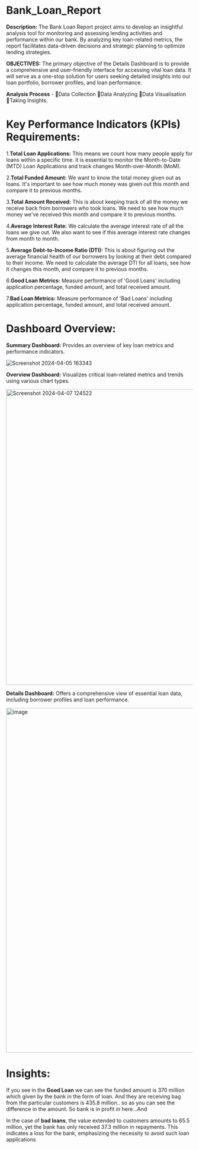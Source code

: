 # Bank_Loan_Report
**Description:** The Bank Loan Report project aims to develop an insightful analysis tool for monitoring and assessing lending activities and performance within our bank. By analyzing key loan-related metrics, the report facilitates data-driven decisions and strategic planning to optimize lending strategies.

**OBJECTIVES:** The primary objective of the Details Dashboard is to provide a comprehensive and user-friendly interface for accessing vital loan data. It will serve as a one-stop solution for users seeking detailed insights into our loan portfolio, borrower profiles, and loan performance.

**Analysis Process** -
🔸Data Collection
🔸Data Analyzing
🔸Data Visualisation
🔸Taking Insights.

# Key Performance Indicators (KPIs) Requirements:

1.**Total Loan Applications:** This means we count how many people apply for loans within a specific time. it is essential to monitor the Month-to-Date (MTD) Loan Applications and track changes Month-over-Month (MoM).

2.**Total Funded Amount:** We want to know the total money given out as loans. It's important to see how much money was given out this month and compare it to previous months.

3.**Total Amount Received:** This is about keeping track of all the money we receive back from borrowers who took loans. We need to see how much money we've received this month and compare it to previous months.

4.**Average Interest Rate:** We calculate the average interest rate of all the loans we give out. We also want to see if this average interest rate changes from month to month.

5.**Average Debt-to-Income Ratio (DTI):** This is about figuring out the average financial health of our borrowers by looking at their debt compared to their income. We need to calculate the average DTI for all loans, see how it changes this month, and compare it to previous months.

6.**Good Loan Metrics:** Measure performance of 'Good Loans' including application percentage, funded amount, and total received amount.

7.**Bad Loan Metrics:** Measure performance of 'Bad Loans' including application percentage, funded amount, and total received amount.

# Dashboard Overview:
**Summary Dashboard:** Provides an overview of key loan metrics and performance indicators.

![Screenshot 2024-04-05 163343](https://github.com/AYUSHSAHU23/Bank_Loan_Report/assets/121926434/1ac71ce0-e379-4511-b2c3-78c5f8d2e4b2)

**Overview Dashboard:** Visualizes critical loan-related metrics and trends using various chart types.

<img width="796" alt="Screenshot 2024-04-07 124522" src="https://github.com/AYUSHSAHU23/Bank_Loan_Report/assets/121926434/0a6b8c4d-b61b-4820-8d0e-7b7db8159129">

**Details Dashboard:** Offers a comprehensive view of essential loan data, including borrower profiles and loan performance.

<img width="928" alt="image" src="https://github.com/AYUSHSAHU23/Bank_Loan_Report/assets/121926434/3d0b3a2a-c188-4912-b29b-be5959dd8c91">

# Insights:
If you see in the **Good Loan** we can see the funded amount is 370 million which given by the bank in the form of loan. And they are receiving bag from the particular customers is 435.8 million.. so as you can see the difference in the amount. So bank is in profit in here...And 

In the case of **bad loans**, the value extended to customers amounts to 65.5 million, yet the bank has only received 37.3 million in repayments. This indicates a loss for the bank, emphasizing the necessity to avoid such loan applications
